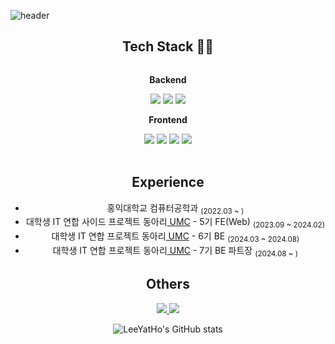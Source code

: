 ![header](https://capsule-render.vercel.app/api?type=waving&text=leeyatho's　Github&theme=tokyonight&animation=twinkling&fontAlign=50&fontSize=50&height=80&fontHeight=100)

<div align=center>

## Tech Stack 🔨🔨

<div style="display:flex; flex-direction:column;">
    <!-- Backend -->
    <p><strong>Backend</strong></p>
    <div>
        <img src="https://img.shields.io/badge/Java-007396?style=for-the-badge&logo=Java&logoColor=white">
        <img src="https://img.shields.io/badge/Spring-6DB33F?style=for-the-badge&logo=spring&logoColor=white">
        <img src="https://img.shields.io/badge/Spring Boot-6DB33F?style=for-the-badge&logo=spring boot&logoColor=white"> 
    </div>
    <!-- Frontend -->
    <p><strong>Frontend</strong></p>
    <div>
        <img src="https://img.shields.io/badge/html5-E34F26?style=for-the-badge&logo=html5&logoColor=white"> 
        <img src="https://img.shields.io/badge/css-1572B6?style=for-the-badge&logo=css3&logoColor=white"> 
        <img src="https://img.shields.io/badge/javascript-F7DF1E?style=for-the-badge&logo=javascript&logoColor=black"> 
      <img src="https://img.shields.io/badge/react-20232a.svg?style=for-the-badge&logo=react&logoColor=61DAFB">
    </div><br>
</div>

## Experience
- 홍익대학교 컴퓨터공학과 <sub>(2022.03 ~ )</sub>
- 대학생 IT 연합 사이드 프로젝트 동아리<a href="https://github.com/HIUMC"> UMC</a> - 5기 FE(Web) <sub>(2023.09 ~ 2024.02)</sub>
- 대학생 IT 연합 프로젝트 동아리<a href="https://github.com/HIUMC"> UMC</a> - 6기 BE <sub>(2024.03 ~ 2024.08)</sub>
- 대학생 IT 연합 프로젝트 동아리<a href="https://github.com/HIUMC"> UMC</a> - 7기 BE 파트장 <sub>(2024.08 ~ )</sub>

## Others

<div>
    <a href="mailto:pololydotoly@naver.com">
        <img src="https://img.shields.io/badge/
        Email-#03C75A?style=for-the-badge&logo=Naver&logoColor=white"> 
    </a>
    <a href="https://velog.io/@yeonho03/posts">
        <img src="https://img.shields.io/badge/
        Velog-#20C997?style=for-the-badge&logo=Velog&logoColor=white"> 
    </a>


![LeeYatHo's GitHub stats](https://github-readme-stats.vercel.app/api?username=dldusgh318&show_icons=true&bg_color=00000000)

</div>
